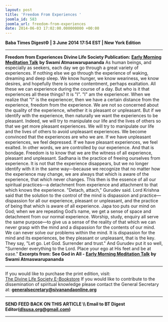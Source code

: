 ```yaml
---
layout: post
title: 'Freedom From Experiences '
joomla_id: 583
joomla_url: freedom-from-experiences
date: 2014-06-03 17:02:00.000000000 +00:00
---
```

**Baba Times Digest© | 3 June 2014 17:54 EST | New York Edition**
* * *  
**Freedom from Experiences**
**Divine Life Society Publication:** [**Early Morning Meditation Talk**](http://www.dlshq.org/messages/experiences.htm) **by Swami Atmaswarupananda**
As human beings, and especially as seekers, each day we go through a great variety of experiences. If nothing else we go through the experience of waking, dreaming and deep sleep. We know hunger, we know weariness, we know desires, and hopefully there is some contentment, perhaps exaltation. All these we can experience during the course of a day. But who is it that experiences all these things? It is "I". "I" am the experiencer.
When we realize that "I" is the experiencer, then we have a certain distance from the experience, freedom from the experience. We are not so concerned about the quality of the experience, whether it is pleasant or unpleasant. But if we identify with the experience, then naturally we want the experiences to be pleasant. Indeed, we will try to manipulate our life and the lives of others so that we get more pleasant experiences. We will try to manipulate our life and the lives of others to avoid unpleasant experiences. We become convinced that the experiences are who we are. If we have unpleasant experiences, we feel depressed. If we have pleasant experiences, we feel exalted. In other words, we are controlled by our experience. And that is bondage.
Freedom is to know that we are the witness of all experience, pleasant and unpleasant. Sadhana is the practice of freeing ourselves from experience. It is not that the experience disappears, but we no longer identify with it in the same way—because we recognize that no matter how the experience may change, we are always that which is aware of the experience, that which never changes.
This then is the essence of all our spiritual practices—a detachment from experience and attachment to that which knows the experience. "Detach, attach," Gurudev said. Lord Krishna said that the solution to the control of the mind is dispassion and practice—dispassion for all our experience, pleasant or unpleasant, and the practice of being that which is aware of all experience. Japa too puts our mind on God; when we are repeating God’s name, we get a sense of space and detachment from our normal experience. Worship, study, enquiry all serve the same purpose—to give us a sense of the reality of that which we can never grasp with the mind and a dispassion for the contents of our mind.
We can never solve our problems within the mind. It is dispassion for the mind and its experiences, be they pleasant or unpleasant, that is the key. They say, "Let go. Let God. Surrender and trust." And Gurudev put it so well, "Surrender everything to the Lord. Place your ego at His feet and be at ease."
**Excerpts from:**
**See God in All -** [**Early Morning Meditation Talk**](http://www.dlshq.org/messages/experiences.htm) **by Swami Atmaswarupananda**  
* * *  
If you would like to purchase the print edition, visit:   
[The Divine Life Society E-Bookstore](http://www.dlshq.org/download/download.htm)
If you would like to contribute to the dissemination of spiritual knowledge please contact the General Secretary at:
[**generalsecretary@sivanandaonline.org**](mailto:generalsecretary@sivanandaonline.org?subject=Contribution%20to%20Dissemination%20of%20Spiritual%20Knowledge)
* * *
**SEND FEED BACK ON THIS ARTICLE \\\ Email to BT Digest Editor[](mailto:dlsusa.org@gmail.com?subject=DLS%20Posts)(dlsusa.org@gmail.com)**
* * *
  

